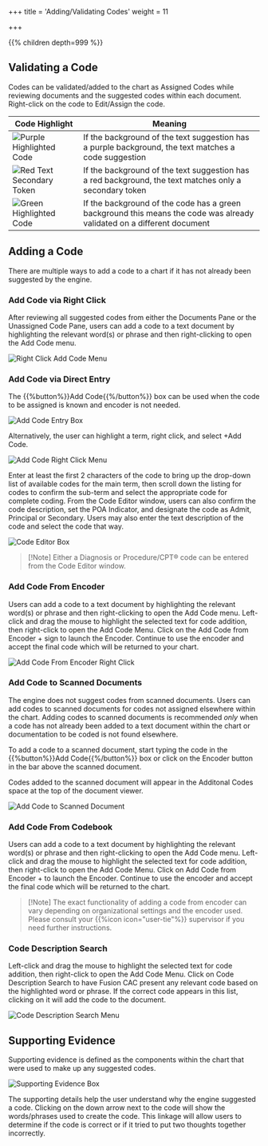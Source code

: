 +++
title = 'Adding/Validating Codes'
weight = 11

+++



{{% children depth=999 %}}

## Validating a Code

Codes can be validated/added to the chart as Assigned Codes while reviewing documents and the suggested codes within each document.
Right-click on the code to Edit/Assign the code.

|Code Highlight|Meaning|
|--------------|--------|
|![Purple Highlighted Code](PurpleHighlight.png)|If the background of the text suggestion has a purple background, the text matches a code suggestion|
|![Red Text Secondary Token](RedText.png)|If the background of the text suggestion has a red background, the text matches only a secondary token|
|![Green Highlighted Code](GreenHighlight.png)|If the background of the code has a green background this means the code was already validated on a different document

## Adding a Code

There are multiple ways to add a code to a chart if it has not already been suggested by the engine.

### Add Code via Right Click

After reviewing all suggested codes from either the Documents Pane or the Unassigned Code Pane, users can add a code to a text document by highlighting the relevant word(s) or phrase and then right-clicking to open the Add Code menu. 

![Right Click Add Code Menu](AddCodeMenu.png)

### Add Code via Direct Entry

The {{%button%}}Add Code{{%/button%}} box can be used when the code to be assigned is known and encoder is not needed. 

![Add Code Entry Box](AddCodeBox.png)

Alternatively, the user can highlight a term, right click, and select +Add Code. 

![Add Code Right Click Menu](RightClickAddCode.png)

Enter at least the first 2 characters of the code to bring up the drop-down list of available codes for the main term, then scroll down the listing for codes to confirm the sub-term and select the appropriate code for complete coding. From the Code Editor window, users can also confirm the code description, set the POA Indicator, and designate the code as Admit, Principal or Secondary.
Users may also enter the text description of the code and select the code that way. 

![Code Editor Box](CodeEditor.png)

>[!Note] Either a Diagnosis or Procedure/CPT® code can be entered from the Code Editor window. 

### Add Code From Encoder

Users can add a code to a text document by highlighting the relevant word(s) or phrase and then right-clicking to open the Add Code menu. Left-click and drag the mouse to highlight the selected text for code addition, then right-click to open the Add Code Menu. 
Click on the Add Code from Encoder  +  sign to launch the Encoder. Continue to use the encoder and accept the final code which will be returned to your chart.

![Add Code From Encoder Right Click](AddFromEncoder.png)

### Add Code to Scanned Documents

The engine does not suggest codes from scanned documents. Users can add codes to scanned documents for codes not assigned elsewhere within the chart.  Adding codes to scanned documents is recommended *only* when a code has not already been added to a text document within the chart or documentation to be coded is not found elsewhere.

To add a code to a scanned document, start typing the code in the {{%button%}}Add Code{{%/button%}} box or click on the Encoder button in the bar above the scanned document.

Codes added to the scanned document will appear in the Additonal Codes space at the top of the document viewer.

![Add Code to Scanned Document](AddToScanned.png)

### Add Code From Codebook

Users can add a code to a text document by highlighting the relevant word(s) or phrase and then right-clicking to open the Add Code menu. Left-click and drag the mouse to highlight the selected text for code addition, then right-click to open the Add Code Menu. 
Click on Add Code from Encoder + to launch the Encoder. Continue to use the encoder and accept the final code which will be returned to the chart.

>[!Note] The exact functionality of adding a code from encoder can vary depending on organizational settings and the encoder used.  Please consult your {{%icon icon="user-tie"%}} supervisor if you need further instructions.


### Code Description Search

Left-click and drag the mouse to highlight the selected text for code addition, then right-click to open the Add Code Menu. Click on Code Description Search to have Fusion CAC present any relevant code based on the highlighted word or phrase. If the correct code appears in this list, clicking on it will add the code to the document.

![Code Description Search Menu](CodeDescriptionSearch.png)

## Supporting Evidence 

Supporting evidence is defined as the components within the chart that were used to make up any suggested codes.

![Supporting Evidence Box](SupportingEvidence.png)

The supporting details help the user understand why the engine suggested a code. Clicking on the down arrow next to the code will show the words/phrases used to create the code. This linkage will allow users to determine if the code is correct or if it tried to put two thoughts together incorrectly. 
  
